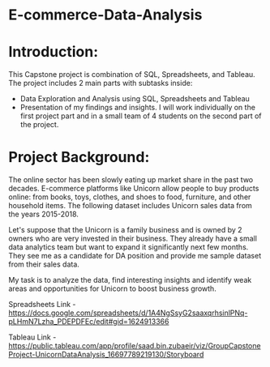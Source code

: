 # E-commerce-Data-Analysis

# Introduction:
This Capstone project is combination of SQL, Spreadsheets, and Tableau. The project includes 2 main parts with subtasks inside:

  * Data Exploration and Analysis using SQL, Spreadsheets and Tableau
  * Presentation of my findings and insights.
I will work individually on the first project part and in a small team of 4 students on the second part of the project.

# Project Background:
The online sector has been slowly eating up market share in the past two decades. E-commerce platforms like Unicorn allow people to buy products online: from books, toys, clothes, and shoes to food, furniture, and other household items. The following dataset includes Unicorn sales data from the years 2015-2018.

Let's suppose that the Unicorn is a family business and is owned by 2 owners who are very invested in their business. They already have a small data analytics team but want to expand it significantly next few months. They see me as a candidate for DA position and provide me sample dataset from their sales data.

My task is to analyze the data, find interesting insights and identify weak areas and opportunities for Unicorn to boost business growth.

Spreadsheets Link - https://docs.google.com/spreadsheets/d/1A4NgSsyG2saaxqrhsinlPNq-pLHmN7Lzha_PDEPDFEc/edit#gid=1624913366

Tableau Link - https://public.tableau.com/app/profile/saad.bin.zubaeir/viz/GroupCapstoneProject-UnicornDataAnalysis_16697789219130/Storyboard
